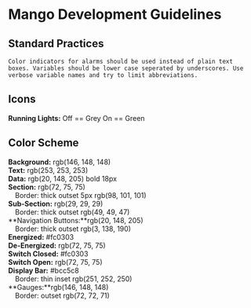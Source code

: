 # Mango Development Guidelines

## Standard Practices
    Color indicators for alarms should be used instead of plain text boxes. Variables should be lower case seperated by underscores. Use verbose variable names and try to limit abbreviations. 

## Icons 
**Running Lights:** Off == Grey On == Green<br /> 

## Color Scheme
**Background:** rgb(146, 148, 148)<br />
**Text:** rgb(253, 253, 253)<br />
**Data:** rgb(20, 148, 205) bold 18px<br />
**Section:** rgb(72, 75, 75)<br /> 
&emsp;Border: thick outset 5px rgb(98, 101, 101)<br />
**Sub-Section:** rgb(29, 29, 29)<br /> 
&emsp;Border: thick outset rgb(49, 49, 47)<br />
**Navigation Buttons:**rgb(20, 148, 205)<br />
&emsp;Border: thick outset rgb(3, 138, 190)<br />
**Energized:** #fc0303<br />
**De-Energized:** rgb(72, 75, 75)<br />
**Switch Closed:** #fc0303<br />
**Switch Open:** rgb(72, 75, 75)<br />
**Display Bar:** #bcc5c8<br />
&emsp;Border: thin inset rgb(251, 252, 250)<br />
**Gauges:**rgb(146, 148, 148)<br />
&emsp;Border: outset rgb(72, 72, 71)<br />